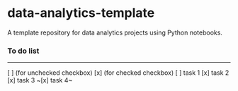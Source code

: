 # data-analytics-template

A template repository for data analytics projects using Python notebooks.

### To do list

---

[ ] (for unchecked checkbox)
[x] (for checked checkbox)
[ ] task 1
[x] task 2
[x] task 3
~[x] task 4~

